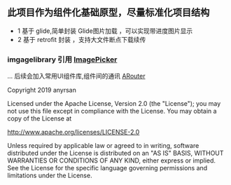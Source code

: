 ## 此项目作为组件化基础原型，尽量标准化项目结构

+ 1 基于 glide,简单封装 Glide图片加载 ，可以实现带进度图片显示
+ 2 基于 retrofit 封装 ，支持大文件断点下载续传

###  imgagelibrary  引用 [ImagePicker](https://github.com/Lichenwei-Dev/ImagePicker) 

... 后续会加入常用UI组件库,组件间的通讯 [ARouter](https://github.com/alibaba/ARouter) 



Copyright 2019 anyrsan

Licensed under the Apache License, Version 2.0 (the "License"); you may not use this file except in compliance with the License. You may obtain a copy of the License at

http://www.apache.org/licenses/LICENSE-2.0

Unless required by applicable law or agreed to in writing, software distributed under the License is distributed on an "AS IS" BASIS, WITHOUT WARRANTIES OR CONDITIONS OF ANY KIND, either express or implied. See the License for the specific language governing permissions and limitations under the License.